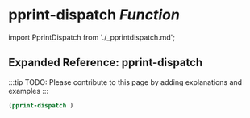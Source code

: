# **pprint-dispatch** *Function*

import PprintDispatch from './_pprintdispatch.md';

<PprintDispatch />

## Expanded Reference: pprint-dispatch

:::tip
TODO: Please contribute to this page by adding explanations and examples
:::

```lisp
(pprint-dispatch )
```
